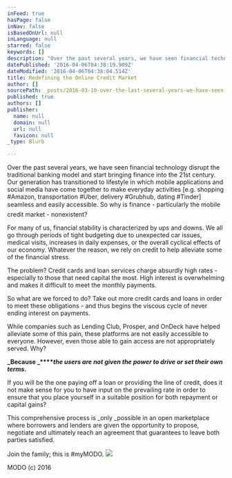 ```yaml
---
inFeed: true
hasPage: false
inNav: false
isBasedOnUrl: null
inLanguage: null
starred: false
keywords: []
description: "Over the past several years, we have seen financial technology disrupt the traditional banking model and start bringing finance into the 21st century. Our generation has transitioned to lifestyle in which mobile applications and social media have come together to make everyday activities [e.g. shopping #Amazon, transportation #Uber, delivery #Grubhub, dating #Tinder] seamless and easily accessible. So why is finance - \x7Fparticularly the mobile credit market - nonexistent?"
datePublished: '2016-04-06T04:38:19.909Z'
dateModified: '2016-04-06T04:38:04.514Z'
title: Redefining the Online Credit Market
author: []
sourcePath: _posts/2016-03-10-over-the-last-several-years-we-have-seen-financial-technolo.md
published: true
authors: []
publisher:
  name: null
  domain: null
  url: null
  favicon: null
_type: Blurb

---
```

Over the past several years, we have seen financial technology disrupt the traditional banking model and start bringing finance into the 21st century. Our generation has transitioned to lifestyle in which mobile applications and social media have come together to make everyday activities \[e.g. shopping \#Amazon, transportation \#Uber, delivery \#Grubhub, dating \#Tinder\] seamless and easily accessible. So why is finance - particularly the mobile credit market - nonexistent?

For many of us, financial stability is characterized by ups and downs. We all go through periods of tight budgeting due to unexpected car issues, medical visits, increases in daily expenses, or the overall cyclical effects of our economy. Whatever the reason, we rely on credit to help alleviate some of the financial stress. 

The problem? Credit cards and loan services charge absurdly high rates -especially to those that need capital the most. High interest is overwhelming and makes it difficult to meet the monthly payments. 

So what are we forced to do? Take out more credit cards and loans in order to  meet these obligations - and thus begins the viscous cycle of never ending interest on payments.

While companies such as Lending Club, Prosper, and OnDeck have helped alleviate some of this pain, these platforms are not easily accessible to everyone. However, even those able to gain access are not appropriately served. Why? 

**_Because _****_the users are not given the power to drive or set their own terms._**

If you will be the one paying off a loan or providing the line of credit, does it not make sense for you to have input on the prevailing rate in order to ensure that you place yourself in a suitable position for both repayment or capital gains? 

This comprehensive process is _only _possible in an open marketplace where borrowers and lenders are given the opportunity to propose, negotiate and ultimately reach an agreement that guarantees to leave both parties satisfied.  

Join the family; this is \#myMODO. ![](https://the-grid-user-content.s3-us-west-2.amazonaws.com/9ad63b5a-1d04-487b-a78d-8da410b0c797.jpg)

MODO (c) 2016